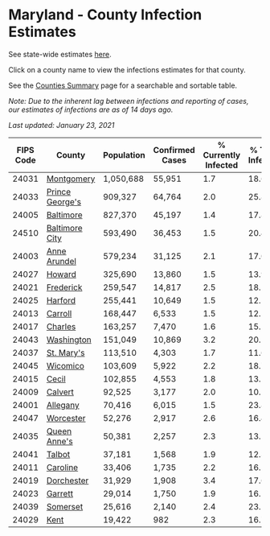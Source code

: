 # Maryland - County Infection Estimates

See state-wide estimates [here](/infections/us-md).

Click on a county name to view the infections estimates for that county.

See the [Counties Summary](/infections/summary-counties) page for a searchable and sortable table.

*Note: Due to the inherent lag between infections and reporting of cases, our estimates of infections are as of 14 days ago.*

*Last updated: January 23, 2021*

|   FIPS Code |                             County |   Population |   Confirmed Cases |   % Currently Infected |   % Total Infected |
|-------------|------------------------------------|--------------|-------------------|------------------------|--------------------|
|       24031 |           [Montgomery](montgomery) |    1,050,688 |            55,951 |                    1.7 |               18.6 |
|       24033 | [Prince George's](prince-george's) |      909,327 |            64,764 |                    2.0 |               25.8 |
|       24005 |             [Baltimore](baltimore) |      827,370 |            45,197 |                    1.4 |               17.8 |
|       24510 |   [Baltimore City](baltimore-city) |      593,490 |            36,453 |                    1.5 |               20.4 |
|       24003 |       [Anne Arundel](anne-arundel) |      579,234 |            31,125 |                    2.1 |               17.0 |
|       24027 |                   [Howard](howard) |      325,690 |            13,860 |                    1.5 |               13.9 |
|       24021 |             [Frederick](frederick) |      259,547 |            14,817 |                    2.5 |               18.1 |
|       24025 |                 [Harford](harford) |      255,441 |            10,649 |                    1.5 |               12.5 |
|       24013 |                 [Carroll](carroll) |      168,447 |             6,533 |                    1.5 |               12.5 |
|       24017 |                 [Charles](charles) |      163,257 |             7,470 |                    1.6 |               15.1 |
|       24043 |           [Washington](washington) |      151,049 |            10,869 |                    3.2 |               20.2 |
|       24037 |           [St. Mary's](st.-mary's) |      113,510 |             4,303 |                    1.7 |               11.6 |
|       24045 |               [Wicomico](wicomico) |      103,609 |             5,922 |                    2.2 |               18.7 |
|       24015 |                     [Cecil](cecil) |      102,855 |             4,553 |                    1.8 |               13.1 |
|       24009 |                 [Calvert](calvert) |       92,525 |             3,177 |                    2.0 |               10.5 |
|       24001 |               [Allegany](allegany) |       70,416 |             6,015 |                    1.5 |               23.8 |
|       24047 |             [Worcester](worcester) |       52,276 |             2,917 |                    2.6 |               16.4 |
|       24035 |       [Queen Anne's](queen-anne's) |       50,381 |             2,257 |                    2.3 |               13.1 |
|       24041 |                   [Talbot](talbot) |       37,181 |             1,568 |                    1.9 |               12.3 |
|       24011 |               [Caroline](caroline) |       33,406 |             1,735 |                    2.2 |               16.5 |
|       24019 |           [Dorchester](dorchester) |       31,929 |             1,908 |                    3.4 |               17.6 |
|       24023 |                 [Garrett](garrett) |       29,014 |             1,750 |                    1.9 |               16.2 |
|       24039 |               [Somerset](somerset) |       25,616 |             2,140 |                    2.4 |               23.2 |
|       24029 |                       [Kent](kent) |       19,422 |               982 |                    2.3 |               16.7 |